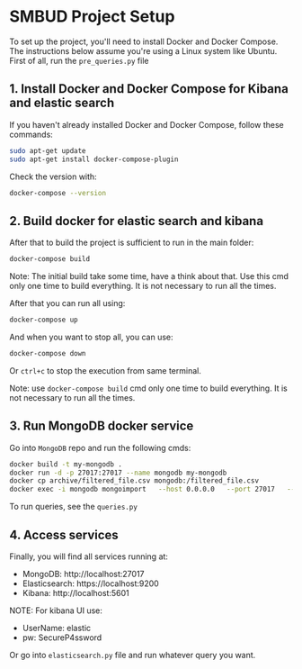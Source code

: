 # SMBUD Project Setup

To set up the project, you'll need to install Docker and Docker Compose. The instructions below assume you're using a Linux system like Ubuntu.
First of all, run the ```pre_queries.py``` file

## 1. Install Docker and Docker Compose for Kibana and elastic search

If you haven't already installed Docker and Docker Compose, follow these commands:

```bash
sudo apt-get update
sudo apt-get install docker-compose-plugin
```

Check the version with: 

```bash
docker-compose --version
```

## 2. Build docker for elastic search and kibana
After that to build the project is sufficient to run in the main folder:

```bash
docker-compose build
```

Note: The initial build take some time, have a think about that. Use this cmd only one time to build everything. It is not necessary to run all the times.

After that you can run all using: 

```bash
docker-compose up
```

And when you want to stop all, you can use: 

```bash
docker-compose down
```
Or ```ctrl+c``` to stop the execution from same terminal. 

Note: use ```docker-compose build``` cmd only one time to build everything. It is not necessary to run all the times.

## 3. Run MongoDB docker service

Go into ```MongoDB``` repo and run the following cmds:

```bash
docker build -t my-mongodb .
docker run -d -p 27017:27017 --name mongodb my-mongodb
docker cp archive/filtered_file.csv mongodb:/filtered_file.csv
docker exec -i mongodb mongoimport   --host 0.0.0.0   --port 27017   --db crime_data   --collection crime_records   --type csv   --file filtered_file.csv   --headerline
```
To run queries, see the ```queries.py```

## 4. Access services

Finally, you will find all services running at:

- MongoDB: http://localhost:27017
- Elasticsearch: https://localhost:9200 
- Kibana: http://localhost:5601

NOTE: For kibana UI use:
- UserName: elastic
- pw: SecureP4ssword

Or go into ```elasticsearch.py``` file and run whatever query you want.